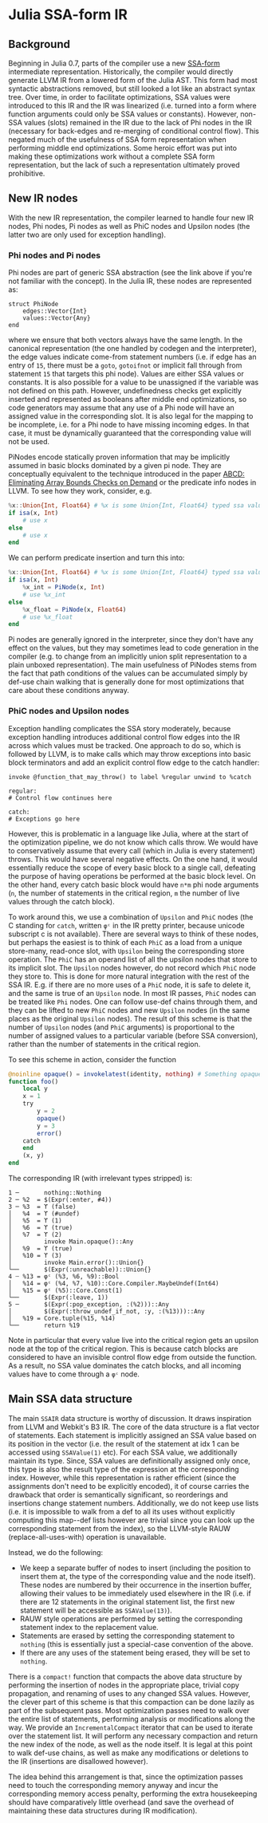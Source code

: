 # Julia SSA-form IR

## Background

Beginning in Julia 0.7, parts of the compiler use a new [SSA-form](https://en.wikipedia.org/wiki/Static_single_assignment_form)
intermediate representation. Historically, the compiler would directly generate LLVM IR from a lowered form of the Julia
AST. This form had most syntactic abstractions removed, but still looked a lot like an abstract syntax tree.
Over time, in order to facilitate optimizations, SSA values were introduced to this IR and the IR was
linearized (i.e. turned into a form where function arguments could only be SSA values or constants). However, non-SSA values
(slots) remained in the IR due to the lack of Phi nodes in the IR (necessary for back-edges and re-merging of
conditional control flow). This negated much of the usefulness of SSA form representation when performing
middle end optimizations. Some heroic effort was put into making these optimizations work without a complete SSA
form representation, but the lack of such a representation ultimately proved prohibitive.

## New IR nodes

With the new IR representation, the compiler learned to handle four new IR nodes, Phi nodes, Pi
nodes as well as PhiC nodes and Upsilon nodes (the latter two are only used for exception handling).

### Phi nodes and Pi nodes

Phi nodes are part of generic SSA abstraction (see the link above if you're not familiar with
the concept). In the Julia IR, these nodes are represented as:
```
struct PhiNode
    edges::Vector{Int}
    values::Vector{Any}
end
```
where we ensure that both vectors always have the same length. In the canonical representation (the one
handled by codegen and the interpreter), the edge values indicate come-from statement numbers (i.e.
if edge has an entry of `15`, there must be a `goto`, `gotoifnot` or implicit fall through from
statement `15` that targets this phi node). Values are either SSA values or constants. It is also
possible for a value to be unassigned if the variable was not defined on this path. However, undefinedness
checks get explicitly inserted and represented as booleans after middle end optimizations, so code generators
may assume that any use of a Phi node will have an assigned value in the corresponding slot. It is also legal
for the mapping to be incomplete, i.e. for a Phi node to have missing incoming edges. In that case, it must
be dynamically guaranteed that the corresponding value will not be used.

PiNodes encode statically proven information that may be implicitly assumed in basic blocks dominated by a given
pi node. They are conceptually equivalent to the technique introduced in the paper
[ABCD: Eliminating Array Bounds Checks on Demand](https://dl.acm.org/citation.cfm?id=358438.349342) or the predicate info nodes in LLVM. To see how they work, consider,
e.g.

```julia
%x::Union{Int, Float64} # %x is some Union{Int, Float64} typed ssa value
if isa(x, Int)
    # use x
else
    # use x
end
```

We can perform predicate insertion and turn this into:

```julia
%x::Union{Int, Float64} # %x is some Union{Int, Float64} typed ssa value
if isa(x, Int)
    %x_int = PiNode(x, Int)
    # use %x_int
else
    %x_float = PiNode(x, Float64)
    # use %x_float
end
```

Pi nodes are generally ignored in the interpreter, since they don't have any effect on the values,
but they may sometimes lead to code generation in the compiler (e.g. to change from an implicitly
union split representation to a plain unboxed representation). The main usefulness of PiNodes stems
from the fact that path conditions of the values can be accumulated simply by def-use chain walking
that is generally done for most optimizations that care about these conditions anyway.

### PhiC nodes and Upsilon nodes

Exception handling complicates the SSA story moderately, because exception handling
introduces additional control flow edges into the IR across which values must be tracked.
One approach to do so, which is followed by LLVM, is to make calls which may throw exceptions
into basic block terminators and add an explicit control flow edge to the catch handler:

```
invoke @function_that_may_throw() to label %regular unwind to %catch

regular:
# Control flow continues here

catch:
# Exceptions go here
```

However, this is problematic in a language like Julia, where at the start of the optimization
pipeline, we do not know which calls throw. We would have to conservatively assume that every
call (which in Julia is every statement) throws. This would have several negative effects.
On the one hand, it would essentially reduce the scope of every basic block to a single call,
defeating the purpose of having operations be performed at the basic block level. On the other
hand, every catch basic block would have `n*m` phi node arguments (`n`, the number of statements
in the critical region, `m` the number of live values through the catch block).

To work around this, we use a combination of `Upsilon` and `PhiC` nodes (the C standing for `catch`,
written `φᶜ` in the IR pretty printer, because unicode subscript c is not available). There are several ways to think of these nodes, but
perhaps the easiest is to think of each `PhiC` as a load from a unique store-many, read-once slot,
with `Upsilon` being the corresponding store operation. The `PhiC` has an operand list of all the
upsilon nodes that store to its implicit slot. The `Upsilon` nodes however, do not record which `PhiC`
node they store to. This is done for more natural integration with the rest of the SSA IR. E.g.
if there are no more uses of a `PhiC` node, it is safe to delete it, and the same is true of an
`Upsilon` node. In most IR passes, `PhiC` nodes can be treated like `Phi` nodes. One can follow
use-def chains through them, and they can be lifted to new `PhiC` nodes and new `Upsilon` nodes (in the
same places as the original `Upsilon` nodes). The result of this scheme is that the number of
`Upsilon` nodes (and `PhiC` arguments) is proportional to the number of assigned values to a particular
variable (before SSA conversion), rather than the number of statements in the critical region.

To see this scheme in action, consider the function

```julia
@noinline opaque() = invokelatest(identity, nothing) # Something opaque
function foo()
    local y
    x = 1
    try
        y = 2
        opaque()
        y = 3
        error()
    catch
    end
    (x, y)
end
```

The corresponding IR (with irrelevant types stripped) is:

```
1 ─       nothing::Nothing
2 ─ %2  = $(Expr(:enter, #4))
3 ─ %3  = ϒ (false)
│   %4  = ϒ (#undef)
│   %5  = ϒ (1)
│   %6  = ϒ (true)
│   %7  = ϒ (2)
│         invoke Main.opaque()::Any
│   %9  = ϒ (true)
│   %10 = ϒ (3)
│         invoke Main.error()::Union{}
└──       $(Expr(:unreachable))::Union{}
4 ┄ %13 = φᶜ (%3, %6, %9)::Bool
│   %14 = φᶜ (%4, %7, %10)::Core.Compiler.MaybeUndef(Int64)
│   %15 = φᶜ (%5)::Core.Const(1)
└──       $(Expr(:leave, 1))
5 ─       $(Expr(:pop_exception, :(%2)))::Any
│         $(Expr(:throw_undef_if_not, :y, :(%13)))::Any
│   %19 = Core.tuple(%15, %14)
└──       return %19
```

Note in particular that every value live into the critical region gets
an upsilon node at the top of the critical region. This is because
catch blocks are considered to have an invisible control flow edge
from outside the function. As a result, no SSA value dominates the
catch blocks, and all incoming values have to come through a `φᶜ` node.

## Main SSA data structure

The main `SSAIR` data structure is worthy of discussion. It draws inspiration from LLVM and Webkit's B3 IR.
The core of the data structure is a flat vector of statements. Each statement is implicitly assigned
an SSA value based on its position in the vector (i.e. the result of the statement at idx 1 can be
accessed using `SSAValue(1)` etc). For each SSA value, we additionally maintain its type. Since, SSA values
are definitionally assigned only once, this type is also the result type of the expression at the corresponding
index. However, while this representation is rather efficient (since the assignments don't need to be explicitly
encoded), it of course carries the drawback that order is semantically significant, so reorderings and insertions
change statement numbers. Additionally, we do not keep use lists (i.e. it is impossible to walk from a def to
all its uses without explicitly computing this map--def lists however are trivial since you can look up the
corresponding statement from the index), so the LLVM-style RAUW (replace-all-uses-with) operation is unavailable.

Instead, we do the following:

- We keep a separate buffer of nodes to insert (including the position to insert them at, the type of the
  corresponding value and the node itself). These nodes are numbered by their occurrence in the insertion
  buffer, allowing their values to be immediately used elsewhere in the IR (i.e. if there are 12 statements in
  the original statement list, the first new statement will be accessible as `SSAValue(13)`).
- RAUW style operations are performed by setting the corresponding statement index to the replacement
  value.
- Statements are erased by setting the corresponding statement to `nothing` (this is essentially just a special-case
  convention of the above.
- If there are any uses of the statement being erased, they will be set to `nothing`.

There is a `compact!` function that compacts the above data structure by performing the insertion of nodes in the appropriate place, trivial copy propagation, and renaming of uses to any changed SSA values. However, the clever part
of this scheme is that this compaction can be done lazily as part of the subsequent pass. Most optimization passes
need to walk over the entire list of statements, performing analysis or modifications along the way. We provide an
`IncrementalCompact` iterator that can be used to iterate over the statement list. It will perform any necessary compaction
and return the new index of the node, as well as the node itself. It is legal at this point to walk def-use chains,
as well as make any modifications or deletions to the IR (insertions are disallowed however).

The idea behind this arrangement is that, since the optimization passes need to touch the corresponding memory anyway
and incur the corresponding memory access penalty, performing the extra housekeeping should have comparatively little
overhead (and save the overhead of maintaining these data structures during IR modification).
